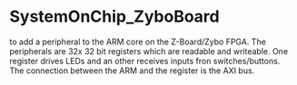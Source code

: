 # SystemOnChip_ZyboBoard
to add a peripheral to the ARM core on the Z-Board/Zybo FPGA. The peripherals are 32x 32 bit registers which are readable and writeable. One register drives LEDs and an other receives inputs fron switches/buttons. The connection between the ARM and the register is the AXI bus.
